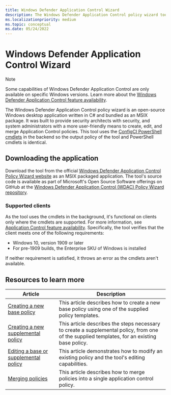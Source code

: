 ```yaml
---
title: Windows Defender Application Control Wizard
description: The Windows Defender Application Control policy wizard tool allows you to create, edit, and merge application control policies in a simple to use Windows application.
ms.localizationpriority: medium
ms.topic: conceptual
ms.date: 05/24/2022
---
```


# Windows Defender Application Control Wizard

> [!NOTE]
> Some capabilities of Windows Defender Application Control are only available on specific Windows versions. Learn more about the [Windows Defender Application Control feature availability](../feature-availability.md).

The Windows Defender Application Control policy wizard is an open-source Windows desktop application written in C# and bundled as an MSIX package. It was built to provide security architects with security, and system administrators with a more user-friendly means to create, edit, and merge Application Control policies. This tool uses the [ConfigCI PowerShell cmdlets](/powershell/module/configci) in the backend so the output policy of the tool and PowerShell cmdlets is identical.

## Downloading the application

Download the tool from the official [Windows Defender Application Control Policy Wizard website](https://webapp-wdac-wizard.azurewebsites.net/) as an MSIX packaged application. The tool's source code is available as part of Microsoft's Open Source Software offerings on GitHub at the [Windows Defender Application Control (WDAC) Policy Wizard repository](https://github.com/MicrosoftDocs/WDAC-Toolkit).

### Supported clients

As the tool uses the cmdlets in the background, it's functional on clients only where the cmdlets are supported. For more information, see [Application Control feature availability](../feature-availability.md). Specifically, the tool verifies that the client meets one of the following requirements:

- Windows 10, version 1909 or later
- For pre-1909 builds, the Enterprise SKU of Windows is installed

If neither requirement is satisfied, it throws an error as the cmdlets aren't available.

## Resources to learn more

| Article | Description |
| - | - |
| [Creating a new base policy](wdac-wizard-create-base-policy.md) | This article describes how to create a new base policy using one of the supplied policy templates. |
| [Creating a new supplemental policy](wdac-wizard-create-supplemental-policy.md) | This article describes the steps necessary to create a supplemental policy, from one of the supplied templates, for an existing base policy. |
| [Editing a base or supplemental policy](wdac-wizard-editing-policy.md) | This article demonstrates how to modify an existing policy and the tool's editing capabilities. |
| [Merging policies](wdac-wizard-merging-policies.md) | This article describes how to merge policies into a single application control policy. |

